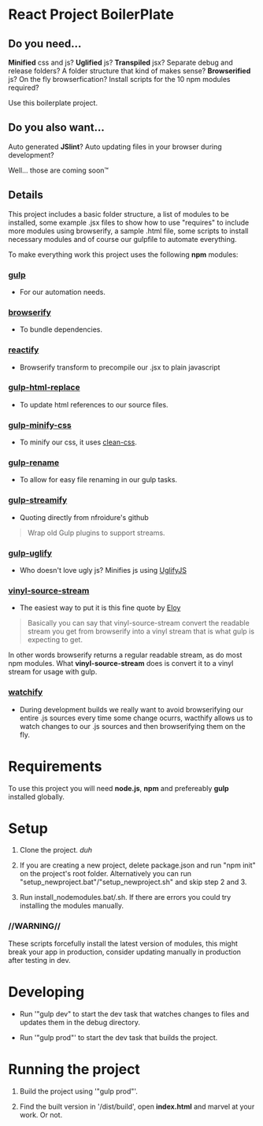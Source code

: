 # React Project BoilerPlate

## Do you need...
**Minified** css and js? **Uglified** js? **Transpiled** jsx? Separate debug and release folders?
A folder structure that kind of makes sense? **Browserified** js? On the fly browserfication?
Install scripts for the 10 npm modules required?
 
Use this boilerplate project.
 
## Do you also want...
Auto generated **JSlint**? Auto updating files in your browser during development?
 
Well... those are coming soon™

## Details

This project includes a basic folder structure, a list of modules to be installed, some example .jsx files to show how to use "requires" to include more modules using browserify, a sample .html file, some scripts to install necessary modules and of course our gulpfile to automate everything.
 
To make everything work this project uses the following **npm** modules:

### [gulp](http://gulpjs.com/)
 -  For our automation needs.

### [browserify](http://browserify.org/)
 -  To bundle dependencies.

### [reactify](https://github.com/andreypopp/reactify)
 - Browserify transform to precompile our .jsx to plain javascript

### [gulp-html-replace](https://www.npmjs.com/package/gulp-html-replace)
 - To update html references to our source files.

### [gulp-minify-css](https://www.npmjs.com/package/gulp-minify-css)
 - To minify our css, it uses [clean-css](https://github.com/jakubpawlowicz/clean-css).

### [gulp-rename](https://www.npmjs.com/package/gulp-rename)
 - To allow for easy file renaming in our gulp tasks.

### [gulp-streamify](https://github.com/nfroidure/gulp-streamify)
 - Quoting directly from nfroidure's github

 > Wrap old Gulp plugins to support streams.

### [gulp-uglify](https://www.npmjs.com/package/gulp-uglify)
 - Who doesn't love ugly js? Minifies js using [UglifyJS](https://github.com/mishoo/UglifyJS)

### [vinyl-source-stream](https://www.npmjs.com/package/vinyl-source-stream)
 - The easiest way to put it is this fine quote by [Eloy](http://stackoverflow.com/a/30851219) 

 > Basically you can say that vinyl-source-stream convert the readable stream you get from browserify into a vinyl stream that is what gulp is expecting to get.
 
 In other words browserify returns a regular readable stream, as do most npm modules. What **vinyl-source-stream** does is convert it to a vinyl stream for usage with gulp.

### [watchify](https://github.com/substack/watchify)
 - During development builds we really want to avoid browserifying our entire .js sources every time some change ocurrs, wacthify allows us to watch changes to our .js sources and then browserifying them on the fly.


# Requirements
 
To use this project you will need **node.js**, **npm** and prefereably **gulp** installed globally.

# Setup

1. Clone the project. *duh*

2. If you are creating a new project, delete package.json and run "npm init" on the project's root folder. Alternatively you can run "setup_newproject.bat"/"setup_newproject.sh" and skip step 2 and 3.
 
3. Run install_nodemodules.bat/.sh. If there are errors you could try installing the modules manually.

### //WARNING//
These scripts forcefully install the latest version of modules, this might break your app
in production, consider updating manually in production after testing in dev.

# Developing

- Run '"gulp dev" to start the dev task that watches changes to files and updates them in the debug directory.

- Run '"gulp prod"' to start the dev task that builds the project.

# Running the project
 
1. Build the project using '"gulp prod"'.
 
2. Find the built version in '/dist/build', open **index.html** and marvel at your work. Or not.
